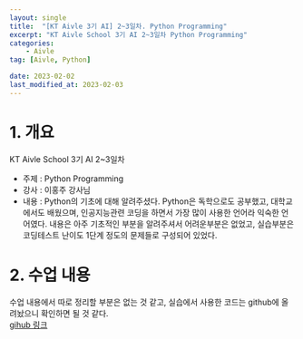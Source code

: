 ```yaml
---
layout: single
title:  "[KT Aivle 3기 AI] 2~3일차. Python Programming"
excerpt: "KT Aivle School 3기 AI 2~3일차 Python Programming"
categories:
    - Aivle
tag: [Aivle, Python]

date: 2023-02-02
last_modified_at: 2023-02-03
---
```

# 1. 개요
KT Aivle School 3기 AI 2~3일차 
- 주제 : Python Programming
- 강사 : 이홍주 강사님
- 내용 : Python의 기초에 대해 알려주셨다. Python은 독학으로도 공부했고, 대학교에서도 배웠으며, 인공지능관련 코딩을 하면서 가장 많이 사용한 언어라 익숙한 언어였다. 내용은 아주 기초적인 부분을 알려주셔서 어려운부분은 없었고, 실습부분은 코딩테스트 난이도 1단계 정도의 문제들로 구성되어 있었다.

# 2. 수업 내용
수업 내용에서 따로 정리할 부분은 없는 것 같고, 실습에서 사용한 코드는 github에 올려놨으니 확인하면 될 것 같다.<br>
[gihub 링크](https://github.com/Jihwan98/aivle_school/tree/main/python_programming)